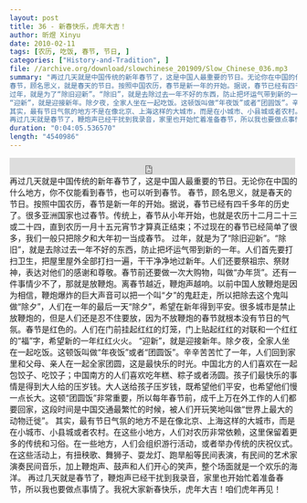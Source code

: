 ```yaml
---
layout: post
title: 36 - 新春快乐，虎年大吉！
author: 昕煜 Xinyu
date: 2010-02-11
tags: [农历, 吃饭, 春节, 节日, ]
categories: ["History-and-Tradition", ]
file: //archive.org/download/slowchinese_201909/Slow_Chinese_036.mp3
summary: "再过几天就是中国传统的新年春节了，这是中国人最重要的节日。无论你在中国的什么地方，你不仅能看到春节，也可以听到春节。  
春节，顾名思义，就是春天的节日。按照中国农历，春节是新一年的开始。据说，春节已经有四千多年的历史了。很多亚洲国家也过春节。传统上，春节从小年开始，也就是农历十二月二十三或二十四，直到农历一月十五元宵节才算真正结束；不过现在的春节已经简单了很多，我们一般只把除夕和大年初一当成春节。  
过年，就是为了“除旧迎新”。“除旧”，就是去除过去一年不好的东西，防止把坏运气带到新的一年。人们首先要打扫卫生，把屋里屋外全部打扫一遍，干干净净地过新年。人们还要祭祖宗、祭财神，表达对他们的感谢和尊敬。春节前还要做一次大购物，叫做“办年货”。还有一件事情少不了，那就是放鞭炮。离春节越近，鞭炮声越响。以前中国人放鞭炮是因为相信，鞭炮爆炸的巨大声音可以把一个叫“夕”的鬼赶走，所以把除去这个鬼叫做“除夕”，人们在一年的最后一天“除夕”，希望在新年得到平安。很多城市是禁止放鞭炮的，但是人们还是忍不住要放，因为不放鞭炮的春节就根本没有节日的气氛。春节是红色的。人们在门前挂起红红的灯笼，门上贴起红红的对联和一个红红的“福”字，希望新的一年红红火火。  
“迎新”，就是迎接新年。除夕夜，全家人坐在一起吃饭。这顿饭叫做“年夜饭”或者“团圆饭”。辛辛苦苦忙了一年，人们回到家里和父母、亲人在一起全家团圆，这是最快乐的时光。中国北方的人们喜欢在一起包饺子、吃饺子；中国南方的人们喜欢吃年糕、粽子或者汤圆。孩子们最快乐的事情是得到大人给的压岁钱。大人送给孩子压岁钱，既希望他们平安，也希望他们慢一点长大。这顿“团圆饭”非常重要，所以每年春节前，成千上万在外工作的人们都要回家，这段时间是中国交通最繁忙的时候，被人们开玩笑地叫做“世界上最大的动物迁徙”。  
其实，最有节日气氛的地方不是在像北京、上海这样的大城市，而是在小城市、小县城或者农村。在这些小地方，人们对农历非常依赖，这里保留着更多的传统和习俗。在一些地方，人们会组织游行活动，或者举办传统的庆祝仪式。在这些活动上，有扭秧歌、舞狮子、耍龙灯、跑旱船等民间表演，有民间的艺术家演奏民间音乐，加上鞭炮声、鼓声和人们开心的笑声，整个场面就是一个欢乐的海洋。  
再过几天就是春节了，鞭炮声已经干扰到我录音，家里也开始忙着准备春节，所以我也要做点事情了。我祝大家新春快乐，虎年大吉！咱们虎年再见！"
duration: "0:04:05.536570"
length: "4540986"
---
```


<iframe src="https://archive.org/embed/slowchinese_201909/Slow_Chinese_036.mp3" width="500" height="30" frameborder="0" webkitallowfullscreen="true" mozallowfullscreen="true" allowfullscreen></iframe>
再过几天就是中国传统的新年春节了，这是中国人最重要的节日。无论你在中国的什么地方，你不仅能看到春节，也可以听到春节。  
春节，顾名思义，就是春天的节日。按照中国农历，春节是新一年的开始。据说，春节已经有四千多年的历史了。很多亚洲国家也过春节。传统上，春节从小年开始，也就是农历十二月二十三或二十四，直到农历一月十五元宵节才算真正结束；不过现在的春节已经简单了很多，我们一般只把除夕和大年初一当成春节。  
过年，就是为了“除旧迎新”。“除旧”，就是去除过去一年不好的东西，防止把坏运气带到新的一年。人们首先要打扫卫生，把屋里屋外全部打扫一遍，干干净净地过新年。人们还要祭祖宗、祭财神，表达对他们的感谢和尊敬。春节前还要做一次大购物，叫做“办年货”。还有一件事情少不了，那就是放鞭炮。离春节越近，鞭炮声越响。以前中国人放鞭炮是因为相信，鞭炮爆炸的巨大声音可以把一个叫“夕”的鬼赶走，所以把除去这个鬼叫做“除夕”，人们在一年的最后一天“除夕”，希望在新年得到平安。很多城市是禁止放鞭炮的，但是人们还是忍不住要放，因为不放鞭炮的春节就根本没有节日的气氛。春节是红色的。人们在门前挂起红红的灯笼，门上贴起红红的对联和一个红红的“福”字，希望新的一年红红火火。  
“迎新”，就是迎接新年。除夕夜，全家人坐在一起吃饭。这顿饭叫做“年夜饭”或者“团圆饭”。辛辛苦苦忙了一年，人们回到家里和父母、亲人在一起全家团圆，这是最快乐的时光。中国北方的人们喜欢在一起包饺子、吃饺子；中国南方的人们喜欢吃年糕、粽子或者汤圆。孩子们最快乐的事情是得到大人给的压岁钱。大人送给孩子压岁钱，既希望他们平安，也希望他们慢一点长大。这顿“团圆饭”非常重要，所以每年春节前，成千上万在外工作的人们都要回家，这段时间是中国交通最繁忙的时候，被人们开玩笑地叫做“世界上最大的动物迁徙”。  
其实，最有节日气氛的地方不是在像北京、上海这样的大城市，而是在小城市、小县城或者农村。在这些小地方，人们对农历非常依赖，这里保留着更多的传统和习俗。在一些地方，人们会组织游行活动，或者举办传统的庆祝仪式。在这些活动上，有扭秧歌、舞狮子、耍龙灯、跑旱船等民间表演，有民间的艺术家演奏民间音乐，加上鞭炮声、鼓声和人们开心的笑声，整个场面就是一个欢乐的海洋。  
再过几天就是春节了，鞭炮声已经干扰到我录音，家里也开始忙着准备春节，所以我也要做点事情了。我祝大家新春快乐，虎年大吉！咱们虎年再见！